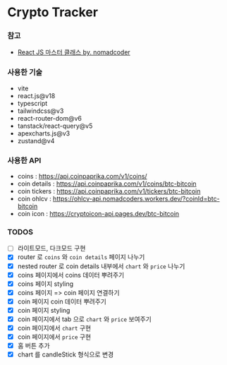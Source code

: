 # Crypto Tracker

### 참고

- [React JS 마스터 클래스 by. nomadcoder](https://nomadcoders.co/react-masterclass)

### 사용한 기술

- vite
- react.js@v18
- typescript
- tailwindcss@v3
- react-router-dom@v6
- tanstack/react-query@v5
- apexcharts.js@v3
- zustand@v4

### 사용한 API

- coins : https://api.coinpaprika.com/v1/coins/
- coin details : https://api.coinpaprika.com/v1/coins/btc-bitcoin
- coin tickers : https://api.coinpaprika.com/v1/tickers/btc-bitcoin
- coin ohlcv : https://ohlcv-api.nomadcoders.workers.dev/?coinId=btc-bitcoin
- coin icon : https://cryptoicon-api.pages.dev/btc-bitcoin

### TODOS

- [ ] 라이트모드, 다크모드 구현
- [x] router 로 `coins` 와 `coin details` 페이지 나누기
- [x] nested router 로 coin details 내부에서 `chart` 와 `price` 나누기
- [x] coins 페이지에서 coins 데이터 뿌려주기
- [x] coins 페이지 styling
- [x] coins 페이지 => coin 페이지 연결하기
- [x] coin 페이지 coin 데이터 뿌려주기
- [x] coin 페이지 styling
- [x] coin 페이지에서 tab 으로 `chart` 와 `price` 보여주기
- [x] coin 페이지에서 `chart` 구현
- [x] coin 페이지에서 `price` 구현
- [x] 홈 버튼 추가
- [x] chart 를 candleStick 형식으로 변경
